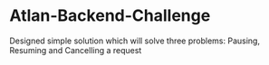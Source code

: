 # Atlan-Backend-Challenge
Designed simple solution which will solve three problems: Pausing, Resuming and Cancelling a request 
